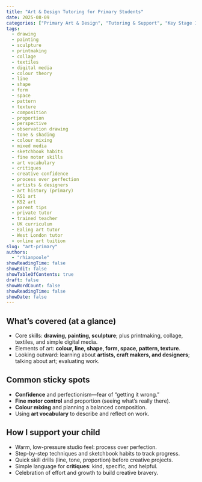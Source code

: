 ```yaml
---
title: "Art & Design Tutoring for Primary Students"
date: 2025-08-09
categories: ["Primary Art & Design", "Tutoring & Support", "Key Stage 1–2", "National Curriculum (England)"]
tags:
  - drawing
  - painting
  - sculpture
  - printmaking
  - collage
  - textiles
  - digital media
  - colour theory
  - line
  - shape
  - form
  - space
  - pattern
  - texture
  - composition
  - proportion
  - perspective
  - observation drawing
  - tone & shading
  - colour mixing
  - mixed media
  - sketchbook habits
  - fine motor skills
  - art vocabulary
  - critiques
  - creative confidence
  - process over perfection
  - artists & designers
  - art history (primary)
  - KS1 art
  - KS2 art
  - parent tips
  - private tutor
  - trained teacher
  - UK curriculum
  - Ealing art tutor
  - West London tutor
  - online art tuition
slug: "art-primary"
authors:
  - "rhianpoole"
showReadingTime: false
showEdit: false
showTableOfContents: true
draft: false
showWordCount: false
showReadingTime: false
showDate: false
---
```


## What’s covered (at a glance)

* Core skills: **drawing, painting, sculpture**; plus printmaking, collage, textiles, and simple digital media.
* Elements of art: **colour, line, shape, form, space, pattern, texture**.
* Looking outward: learning about **artists, craft makers, and designers**; talking about art; evaluating work.

## Common sticky spots

* **Confidence** and perfectionism—fear of “getting it wrong.”
* **Fine motor control** and proportion (seeing what’s really there).
* **Colour mixing** and planning a balanced composition.
* Using **art vocabulary** to describe and reflect on work.

## How I support your child

* Warm, low-pressure studio feel: process over perfection.
* Step-by-step techniques and sketchbook habits to track progress.
* Quick skill drills (line, tone, proportion) before creative projects.
* Simple language for **critiques**: kind, specific, and helpful.
* Celebration of effort and growth to build creative bravery.

